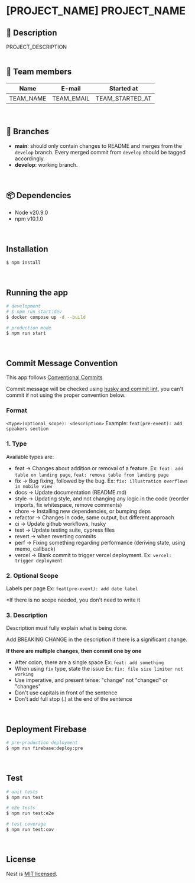 # [PROJECT_NAME] PROJECT_NAME

## 📝 Description

<div style="text-align: justify">
PROJECT_DESCRIPTION
</div>
<br />

## 👤 Team members

| Name      | E-mail     | Started at      |
| --------- | ---------- | --------------- |
| TEAM_NAME | TEAM_EMAIL | TEAM_STARTED_AT |

<br />

## 🌲 Branches

- **main**: should only contain changes to README and merges from the `develop` branch. Every merged commit from `develop` should be tagged accordingly.
- **develop**: working branch.

<br />

## 📦 Dependencies

- Node v20.9.0
- npm v10.1.0

<br />

## Installation

```bash
$ npm install
```

<br />

## Running the app

```bash
# development
# $ npm run start:dev
$ docker compose up -d --build

# production mode
$ npm run start
```

<br />

## Commit Message Convention

This app follows [Conventional Commits](https://www.conventionalcommits.org/en/v1.0.0/)

Commit message will be checked using [husky and commit lint](https://theodorusclarence.com/library/husky-commitlint-prettier), you can't commit if not using the proper convention below.

### Format

`<type>(optional scope): <description>`
Example: `feat(pre-event): add speakers section`

### 1. Type

Available types are:

- feat → Changes about addition or removal of a feature. Ex: `feat: add table on landing page`, `feat: remove table from landing page`
- fix → Bug fixing, followed by the bug. Ex: `fix: illustration overflows in mobile view`
- docs → Update documentation (README.md)
- style → Updating style, and not changing any logic in the code (reorder imports, fix whitespace, remove comments)
- chore → Installing new dependencies, or bumping deps
- refactor → Changes in code, same output, but different approach
- ci → Update github workflows, husky
- test → Update testing suite, cypress files
- revert → when reverting commits
- perf → Fixing something regarding performance (deriving state, using memo, callback)
- vercel → Blank commit to trigger vercel deployment. Ex: `vercel: trigger deployment`

### 2. Optional Scope

Labels per page Ex: `feat(pre-event): add date label`

\*If there is no scope needed, you don't need to write it

### 3. Description

Description must fully explain what is being done.

Add BREAKING CHANGE in the description if there is a significant change.

**If there are multiple changes, then commit one by one**

- After colon, there are a single space Ex: `feat: add something`
- When using `fix` type, state the issue Ex: `fix: file size limiter not working`
- Use imperative, and present tense: "change" not "changed" or "changes"
- Don't use capitals in front of the sentence
- Don't add full stop (.) at the end of the sentence

<br />

## Deployment Firebase

```bash
# pre-production deployment
$ npm run firebase:deploy:pre

```

<br />

## Test

```bash
# unit tests
$ npm run test

# e2e tests
$ npm run test:e2e

# test coverage
$ npm run test:cov
```

<br />

## License

Nest is [MIT licensed](LICENSE).
